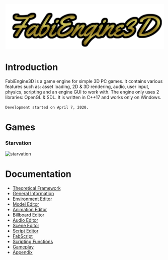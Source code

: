 ![logo](FabiEngine3D/engine_assets/readme/images/logo.png)
# Introduction
FabiEngine3D is a game engine for simple 3D PC games. It contains various features such as: asset loading, 2D & 3D rendering, audio, user input, physics, scripting and an engine GUI to work with. The engine only uses 2 libraries: OpenGL & SDL. It is written in C++17 and works only on Windows.

`Development started on April 7, 2020.`

# Games
### Starvation
![starvation](FabiEngine3D/engine_assets/readme/images/starvation.png)

# Documentation
- [Theoretical Framework](FabiEngine3D/engine_assets/readme/markdown/THEORETICAL_FRAMEWORK.md)
- [General Information](FabiEngine3D/engine_assets/readme/markdown/GENERAL.md)
- [Environment Editor](FabiEngine3D/engine_assets/readme/markdown/ENVIRONMENT_EDITOR.md)
- [Model Editor](FabiEngine3D/engine_assets/readme/markdown/MODEL_EDITOR.md)
- [Animation Editor](FabiEngine3D/engine_assets/readme/markdown/ANIMATION_EDITOR.md)
- [Billboard Editor](FabiEngine3D/engine_assets/readme/markdown/BILLBOARD_EDITOR.md)
- [Audio Editor](FabiEngine3D/engine_assets/readme/markdown/AUDIO_EDITOR.md)
- [Scene Editor](FabiEngine3D/engine_assets/readme/markdown/SCENE_EDITOR.md)
- [Script Editor](FabiEngine3D/engine_assets/readme/markdown/SCRIPT_EDITOR.md)
- [FabScript](FabiEngine3D/engine_assets/readme/markdown/FABSCRIPT.md)
- [Scripting Functions](FabiEngine3D/engine_assets/readme/markdown/SCRIPT_FUNCTIONS.md)
- [Gameplay](FabiEngine3D/engine_assets/readme/markdown/GAMEPLAY.md)
- [Appendix](FabiEngine3D/engine_assets/readme/markdown/APPENDIX.md)
